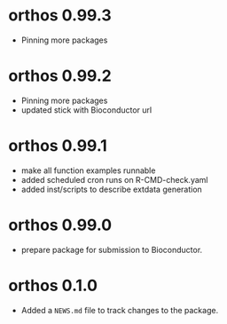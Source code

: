 # orthos 0.99.3

- Pinning more packages

# orthos 0.99.2

- Pinning more packages
- updated stick with Bioconductor url

# orthos 0.99.1

- make all function examples runnable
- added scheduled cron runs on R-CMD-check.yaml
- added inst/scripts to describe extdata generation

# orthos 0.99.0

- prepare package for submission to Bioconductor.

# orthos 0.1.0

- Added a `NEWS.md` file to track changes to the package.
